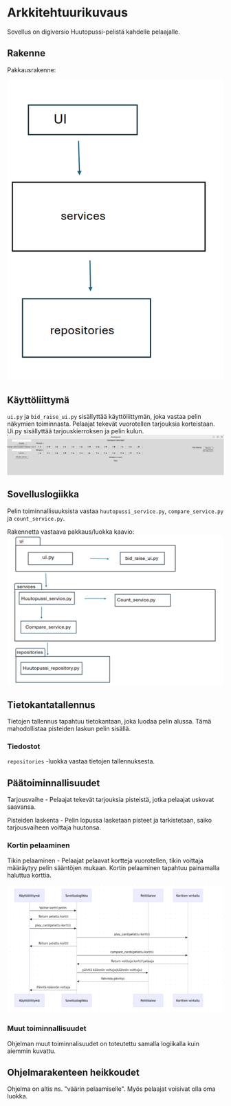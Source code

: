 # Arkkitehtuurikuvaus
Sovellus on digiversio Huutopussi-pelistä kahdelle pelaajalle. 

## Rakenne
Pakkausrakenne:

![](./kuvat/pakkausrakenne.png) 


## Käyttöliittymä

`ui.py` ja `bid_raise_ui.py` sisällyttää käyttöliittymän, joka vastaa pelin näkymien toiminnasta. Pelaajat tekevät vuorotellen tarjouksia korteistaan. Ui.py sisällyttää tarjouskierroksen ja pelin kulun. 
![](./kuvat/kayttoliittyma.png) 

## Sovelluslogiikka

Pelin toiminnallisuuksista vastaa `huutopussi_service.py`, `compare_service.py` ja `count_service.py`.

Rakennetta vastaava pakkaus/luokka kaavio:
![](./kuvat/pakkauskaavio.png) 

## Tietokantatallennus

Tietojen tallennus tapahtuu tietokantaan, joka luodaa pelin alussa. Tämä mahodollistaa pisteiden laskun pelin sisällä. 


### Tiedostot

`repositories` -luokka vastaa tietojen tallennuksesta.

## Päätoiminnallisuudet
Tarjousvaihe -  Pelaajat tekevät tarjouksia pisteistä, jotka pelaajat uskovat saavansa.

Pisteiden laskenta - Pelin lopussa lasketaan pisteet ja tarkistetaan, saiko tarjousvaiheen voittaja huutonsa.

### Kortin pelaaminen

Tikin pelaaminen - Pelaajat pelaavat kortteja vuorotellen, tikin voittaja määräytyy pelin sääntöjen mukaan. Kortin pelaaminen tapahtuu painamalla haluttua korttia.

![](./kuvat/sequencediagram.png)  

### Muut toiminnallisuudet

Ohjelman muut toiminnalisuudet on toteutettu samalla logiikalla kuin aiemmin kuvattu.

## Ohjelmarakenteen heikkoudet

Ohjelma on altis ns. "väärin pelaamiselle". Myös pelaajat voisivat olla oma luokka.
